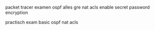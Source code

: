 packet tracer examen
ospf alles
gre
nat
acls
enable secret
password encryption


practisch exam
basic ospf
nat
acls